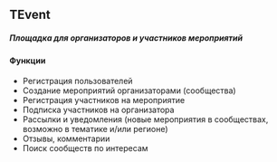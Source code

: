 ## TEvent

##### Площадка для организаторов и участников мероприятий

#### Функции
- Регистрация пользователей
- Создание мероприятий организаторами (сообщества)
- Регистрация участников на мероприятие
- Подписка участников на организатора
- Рассылки и уведомления (новые мероприятия в сообществах, возможно в тематике и/или регионе)
- Отзывы, комментарии
- Поиск сообществ по интересам

